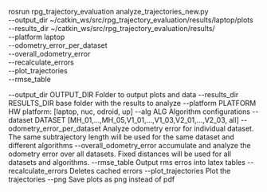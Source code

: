 rosrun rpg_trajectory_evaluation analyze_trajectories_new.py \
  --output_dir ~/catkin_ws/src/rpg_trajectory_evaluation/results/laptop/plots \
  --results_dir ~/catkin_ws/src/rpg_trajectory_evaluation/results/ \
  --platform laptop \
  --odometry_error_per_dataset \
  --overall_odometry_error \
  --recalculate_errors \
  --plot_trajectories \
  --rmse_table


  --output_dir OUTPUT_DIR
                        Folder to output plots and data
  --results_dir RESULTS_DIR
                        base folder with the results to analyze
  --platform PLATFORM   HW platform: [laptop, nuc, odroid, up]
  --alg ALG             Algorithm configurations
  --dataset DATASET     [MH_01,...,MH_05,V1_01,...,V1_03,V2_01,...,V2_03, all]
  --odometry_error_per_dataset
                        Analyze odometry error for individual dataset. The
                        same subtrajectory length will be used for the same
                        dataset and different algorithms
  --overall_odometry_error
                        accumulate and analyze the odometry error over all
                        datasets. Fixed distances will be used for all
                        datasets and algorithms.
  --rmse_table          Output rms erros into latex tables
  --recalculate_errors  Deletes cached errors
  --plot_trajectories   Plot the trajectories
  --png                 Save plots as png instead of pdf